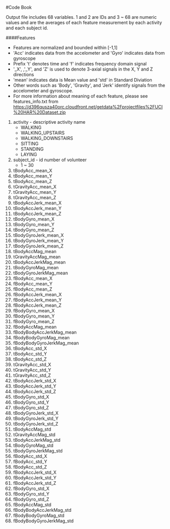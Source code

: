 #Code Book

Output file includes 68 variables. 1 and 2 are IDs and 3 ~ 68 are numeric values and are the averages of each feature measurement by each activity and each subject id.

####Features
* Features are normalized and bounded within [-1,1]
* 'Acc' indicates data from the accelometer and 'Gyro' indicates data from gyroscope
* Prefix 't' denotes time and 'f' indicates frequency domain signal
* '_X', ,'_Y', and 'Z' is used to denote 3-axial signals in the X, Y and Z directions 
* 'mean' indicates data is Mean value and 'std' in Standard Diviation 
* Other words such as 'Body', 'Gravity', and 'Jerk' identify signals from the accelometer and gyroscope.
* For more information about meaning of each feature, please see features_info.txt from https://d396qusza40orc.cloudfront.net/getdata%2Fprojectfiles%2FUCI%20HAR%20Dataset.zip
 
1. activity - descriptive activity name 
    - WALKING
    - WALKING_UPSTAIRS
    - WALKING_DOWNSTAIRS
    - SITTING
    - STANDING
    - LAYING
2. subject_id - id number of volunteer 
    - 1 ~ 30
3. tBodyAcc_mean_X
4. tBodyAcc_mean_Y
5. tBodyAcc_mean_Z
6. tGravityAcc_mean_X
7. tGravityAcc_mean_Y
8. tGravityAcc_mean_Z
9. tBodyAccJerk_mean_X
10. tBodyAccJerk_mean_Y
11. tBodyAccJerk_mean_Z
12. tBodyGyro_mean_X
13. tBodyGyro_mean_Y
14. tBodyGyro_mean_Z
15. tBodyGyroJerk_mean_X
16. tBodyGyroJerk_mean_Y
17. tBodyGyroJerk_mean_Z
18. tBodyAccMag_mean
19. tGravityAccMag_mean
20. tBodyAccJerkMag_mean
21. tBodyGyroMag_mean
22. tBodyGyroJerkMag_mean
23. fBodyAcc_mean_X
24. fBodyAcc_mean_Y
25. fBodyAcc_mean_Z
26. fBodyAccJerk_mean_X
27. fBodyAccJerk_mean_Y
28. fBodyAccJerk_mean_Z
29. fBodyGyro_mean_X
30. fBodyGyro_mean_Y
31. fBodyGyro_mean_Z
32. fBodyAccMag_mean
33. fBodyBodyAccJerkMag_mean
34. fBodyBodyGyroMag_mean
35. fBodyBodyGyroJerkMag_mean
36. tBodyAcc_std_X
37. tBodyAcc_std_Y
38. tBodyAcc_std_Z
39. tGravityAcc_std_X
40. tGravityAcc_std_Y
41. tGravityAcc_std_Z
42. tBodyAccJerk_std_X
43. tBodyAccJerk_std_Y
44. tBodyAccJerk_std_Z
45. tBodyGyro_std_X
46. tBodyGyro_std_Y
47. tBodyGyro_std_Z
48. tBodyGyroJerk_std_X
49. tBodyGyroJerk_std_Y
50. tBodyGyroJerk_std_Z
51. tBodyAccMag_std
52. tGravityAccMag_std
53. tBodyAccJerkMag_std
54. tBodyGyroMag_std
55. tBodyGyroJerkMag_std
56. fBodyAcc_std_X
57. fBodyAcc_std_Y
58. fBodyAcc_std_Z
59. fBodyAccJerk_std_X
60. fBodyAccJerk_std_Y
61. fBodyAccJerk_std_Z
62. fBodyGyro_std_X
63. fBodyGyro_std_Y
64. fBodyGyro_std_Z
65. fBodyAccMag_std
66. fBodyBodyAccJerkMag_std
67. fBodyBodyGyroMag_std
68. fBodyBodyGyroJerkMag_std
